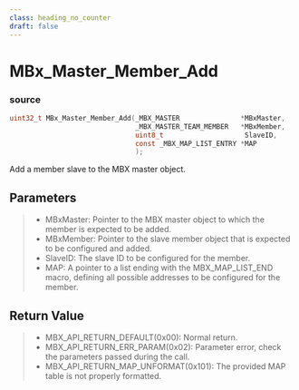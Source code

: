 ```yaml
---
class: heading_no_counter
draft: false
---
```


# MBx_Master_Member_Add

### source
```c
uint32_t MBx_Master_Member_Add(_MBX_MASTER               *MBxMaster, 
                               _MBX_MASTER_TEAM_MEMBER   *MBxMember,
                               uint8_t                    SlaveID,
                               const _MBX_MAP_LIST_ENTRY *MAP
                               );
```

Add a member slave to the MBX master object.

## Parameters

> - MBxMaster: Pointer to the MBX master object to which the member is expected to be added.
> - MBxMember: Pointer to the slave member object that is expected to be configured and added.
> - SlaveID: The slave ID to be configured for the member.
> - MAP: A pointer to a list ending with the MBX_MAP_LIST_END macro, defining all possible addresses to be configured for the member.

## Return Value

> - MBX_API_RETURN_DEFAULT(0x00): Normal return.
> - MBX_API_RETURN_ERR_PARAM(0x02): Parameter error, check the parameters passed during the call.
> - MBX_API_RETURN_MAP_UNFORMAT(0x101): The provided MAP table is not properly formatted.